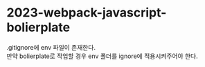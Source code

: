 # 2023-webpack-javascript-bolierplate

.gitignore에 env 파일이 존재한다.<br/>
만약 bolierplate로 작업할 경우 env 폴더를 ignore에 적용시켜주어야 한다.